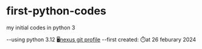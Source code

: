 # first-python-codes
my initial codes in python 3

--using python 3.12
🖥[nexus git profile](https://github.com/nexus-br/first-python-codes)
--first created:
⏱at 26 feburary 2024
